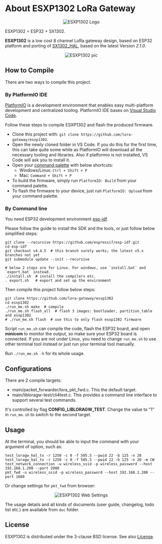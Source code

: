 # About ESXP1302 LoRa Gateway

<p align="center">
  <img src="https://github.com/lora-gateway/esxp1302/raw/main/doc/images/esxp1302-logo.png" alt="ESXP1302 Logo"/>
</p>

ESXP1302 = ESP32 + SX1302.

**ESXP1302** is a low cost 8 channel LoRa gateway design, based on ESP32 platform and porting of
[SX1302\_HAL](https://github.com/Lora-net/sx1302_hal), based on the latest Version *2.1.0*.

<p align="center">
  <img src="https://github.com/lora-gateway/esxp1302/raw/main/doc/images/esxp1302.jpg" alt="ESXP1302 pic"/>
</p>


## How to Compile

There are two ways to compile this project.

### By PlatformIO IDE

[PlatformIO](https://platformio.org/) is a development environment that enables easy multi-platform development and centralized tooling. PlatformIO IDE bases on [Visual Studio Code](https://code.visualstudio.com/).

Follow these steps to compile ESXP1302 and flash the produced firmware.

- Clone this project with: `git clone https://github.com/lora-gateway/esxp1302`.
- Open the newly cloned folder in VS Code. If you do this for the first time, this can take quite some while as PlatformIO will download all the necessary tooling and libraries. Also if platformio is not installed, VS Code will ask you to install it.
- Open your [command palette](https://code.visualstudio.com/docs/getstarted/userinterface#_command-palette) with below shortcuts:
    - Windows/Linux: `Ctrl + Shift + P`
    - Mac: `Command + Shift + P`
- To build the firmware, simply run `PlatformIO: Build` from your command palette.
- To flash the firmware to your device, just run `PlatformIO: Upload` from your command palette.

### By Command line

You need ESP32 development environment [esp-idf](https://github.com/espressif/esp-idf).

Please follow the guide to install the SDK and the tools, or just follow below simplified steps:
```shell
git clone --recursive https://github.com/espressif/esp-idf.git
cd esp-idf
git checkout v4.4.5  # this branch surely works; the latest v5.x branches not yet
git submodule update --init --recursive

# below 2 steps are for Linux. For windows, use `install.bat` and `export.bat` instead.
./install.sh  # install the compilers etc.
. export.sh   # export and set up the environment
```

Then compile this project follow below steps:
```shell
git clone https://github.com/lora-gateway/esxp1302
cd esxp1302
./run_me.sh make  # compile
./run_me.sh flash_all  # flash 3 images: bootloader, partition_table and esxp1302
# ./run_me.sh flash  # use this to only flash esxp1302 firmware
```

Script `run_me.sh` can compile the code, flash the ESP32 board, and open **minicom** to monitor the output, so make sure your ESP32 board is connected.
If you are not under Linux, you need to change `run_me.sh` to use other terminal tool instead or just run your terminal tool manually.

Run `./run_me.sh -h` for its whole usage.


## Configurations

There are 2 compile targets:
- main/packet_forwarder/lora_pkt_fwd.c. This the default target.
- main/libloragw-test/cli4test.c. This provides a command line interface to support several test commands.

It's controlled by flag **CONFIG_LIBLORAGW_TEST**. Change the value to "1" in `run_me.sh` to switch to the second target.


## Usage

At the terminal, you should be able to input the command with your argument of option, such as:
```shell
test_loragw_hal_tx -r 1250 -c 0 -f 505.5 --pwid 22 -b 125 -n 20
test_loragw_hal_tx -r 1250 -c 0 -f 505.5 --pwid 22 -b 125 -n 20 -m CW
test_network_connection -u wireless_ssid -p wireless_password --host 192.168.1.200 --port 2000
pkt_fwd -u wireless_ssid -p wireless_password --host 192.168.1.200 --port 1680
```

Or change settings for `pkt_fwd` from browser:
<p align="center">
  <img src="https://github.com/lora-gateway/esxp1302/raw/main/doc/images/esxp1302-web-settings.png" alt="ESXP1302 Web Settings"/>
</p>

The usage details and all kinds of documents (user guide, changelog, todo list etc.) are available from `doc` folder.

## License

ESXP1302 is distributed under the 3-clause BSD license. See also [License](LICENSE.TXT).
